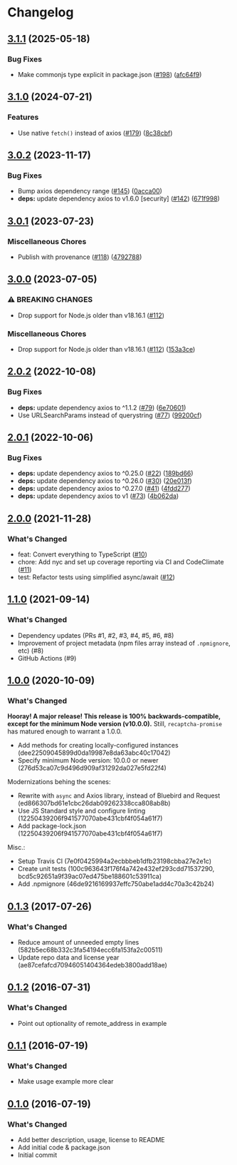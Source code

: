 # Changelog

## [3.1.1](https://github.com/meyfa/recaptcha-promise/compare/v3.1.0...v3.1.1) (2025-05-18)


### Bug Fixes

* Make commonjs type explicit in package.json ([#198](https://github.com/meyfa/recaptcha-promise/issues/198)) ([afc64f9](https://github.com/meyfa/recaptcha-promise/commit/afc64f9827efd17b1f5ae1e6e0c54d29d1e33387))

## [3.1.0](https://github.com/meyfa/recaptcha-promise/compare/v3.0.2...v3.1.0) (2024-07-21)


### Features

* Use native `fetch()` instead of axios ([#179](https://github.com/meyfa/recaptcha-promise/issues/179)) ([8c38cbf](https://github.com/meyfa/recaptcha-promise/commit/8c38cbf76bf4e8046dd54f1155e9dae0e69d9385))

## [3.0.2](https://github.com/meyfa/recaptcha-promise/compare/v3.0.1...v3.0.2) (2023-11-17)


### Bug Fixes

* Bump axios dependency range ([#145](https://github.com/meyfa/recaptcha-promise/issues/145)) ([0acca00](https://github.com/meyfa/recaptcha-promise/commit/0acca00901559d17bfd2ad7b31d9b47a8ae702f4))
* **deps:** update dependency axios to v1.6.0 [security] ([#142](https://github.com/meyfa/recaptcha-promise/issues/142)) ([671f998](https://github.com/meyfa/recaptcha-promise/commit/671f9987cd79ec56815c18059740c9334f355347))

## [3.0.1](https://github.com/meyfa/recaptcha-promise/compare/v3.0.0...v3.0.1) (2023-07-23)


### Miscellaneous Chores

* Publish with provenance ([#118](https://github.com/meyfa/recaptcha-promise/issues/118)) ([4792788](https://github.com/meyfa/recaptcha-promise/commit/4792788806978841b7100d3bb1b4c02898b27399))

## [3.0.0](https://github.com/meyfa/recaptcha-promise/compare/v2.0.2...v3.0.0) (2023-07-05)


### ⚠ BREAKING CHANGES

* Drop support for Node.js older than v18.16.1 ([#112](https://github.com/meyfa/recaptcha-promise/issues/112))

### Miscellaneous Chores

* Drop support for Node.js older than v18.16.1 ([#112](https://github.com/meyfa/recaptcha-promise/issues/112)) ([153a3ce](https://github.com/meyfa/recaptcha-promise/commit/153a3cedd285e7072b3e0bd8d9da08a0d0b1c262))

## [2.0.2](https://github.com/meyfa/recaptcha-promise/compare/v2.0.1...v2.0.2) (2022-10-08)


### Bug Fixes

* **deps:** update dependency axios to ^1.1.2 ([#79](https://github.com/meyfa/recaptcha-promise/issues/79)) ([6e70601](https://github.com/meyfa/recaptcha-promise/commit/6e7060109729554ba08b2e5d4ecc25a8c78d56cd))
* Use URLSearchParams instead of querystring ([#77](https://github.com/meyfa/recaptcha-promise/issues/77)) ([99200cf](https://github.com/meyfa/recaptcha-promise/commit/99200cf8f882299865cc6b313c70f0a49909a77a))

## [2.0.1](https://github.com/meyfa/recaptcha-promise/compare/v2.0.0...v2.0.1) (2022-10-06)


### Bug Fixes

* **deps:** update dependency axios to ^0.25.0 ([#22](https://github.com/meyfa/recaptcha-promise/issues/22)) ([189bd66](https://github.com/meyfa/recaptcha-promise/commit/189bd66673998890cfac661efe7400c99a5d5fb8))
* **deps:** update dependency axios to ^0.26.0 ([#30](https://github.com/meyfa/recaptcha-promise/issues/30)) ([20e013f](https://github.com/meyfa/recaptcha-promise/commit/20e013f747c507266730774072678e3ba2f7ef6f))
* **deps:** update dependency axios to ^0.27.0 ([#41](https://github.com/meyfa/recaptcha-promise/issues/41)) ([4fdd277](https://github.com/meyfa/recaptcha-promise/commit/4fdd2776f20abc2d796f652c8f64579c4068aa82))
* **deps:** update dependency axios to v1 ([#73](https://github.com/meyfa/recaptcha-promise/issues/73)) ([4b062da](https://github.com/meyfa/recaptcha-promise/commit/4b062da7ab3708172a6f03463738b789f346975b))

## [2.0.0](https://github.com/meyfa/recaptcha-promise/compare/v1.1.0...v2.0.0) (2021-11-28)


### What's Changed

* feat: Convert everything to TypeScript ([#10](https://github.com/meyfa/recaptcha-promise/pull/10))
* chore: Add nyc and set up coverage reporting via CI and CodeClimate ([#11](https://github.com/meyfa/recaptcha-promise/pull/11))
* test: Refactor tests using simplified async/await ([#12](https://github.com/meyfa/recaptcha-promise/pull/12))

## [1.1.0](https://github.com/meyfa/recaptcha-promise/compare/v1.0.0...v1.1.0) (2021-09-14)


### What's Changed

* Dependency updates (PRs #1, #2, #3, #4, #5, #6, #8)
* Improvement of project metadata (npm files array instead of `.npmignore`, etc) (#8)
* GitHub Actions (#9)

## [1.0.0](https://github.com/meyfa/recaptcha-promise/compare/v0.1.3...v1.0.0) (2020-10-09)


### What's Changed

**Hooray! A major release! This release is 100% backwards-compatible, except for the minimum Node version (v10.0.0).**
Still, `recaptcha-promise` has matured enough to warrant a 1.0.0.

* Add methods for creating locally-configured instances (dee22509045899d0da19987e8da63abc40c17042)
* Specify minimum Node version: 10.0.0 or newer (276d53ca07c9d496d909af31292da027e5fd22f4)

Modernizations behing the scenes:

* Rewrite with `async` and Axios library, instead of Bluebird and Request (ed866307bd61e1cbc26dab09262338cca808ab8b)
* Use JS Standard style and configure linting (12250439206f941577070abe431cbf4f054a61f7)
* Add package-lock.json (12250439206f941577070abe431cbf4f054a61f7)

Misc.:

* Setup Travis CI (7e0f0425994a2ecbbbeb1dfb23198cbba27e2e1c)
* Create unit tests (100c963643f176f4a742e432ef293cdd71537290, bcd5c92651a9f39ac07ed475be188601c53911ca)
* Add .npmignore (46de9216169937effc750abe1add4c70a3c42b24)

## [0.1.3](https://github.com/meyfa/recaptcha-promise/compare/v0.1.2...v0.1.3) (2017-07-26)


### What's Changed

* Reduce amount of unneeded empty lines (582b5ec68b332c3fa54194ecc6fa153fa2c00511)
* Update repo data and license year (ae87cefafcd70946051404364edeb3800add18ae)

## [0.1.2](https://github.com/meyfa/recaptcha-promise/compare/v0.1.1...v0.1.2) (2016-07-31)


### What's Changed

- Point out optionality of remote_address in example

## [0.1.1](https://github.com/meyfa/recaptcha-promise/compare/v0.1.0...v0.1.1) (2016-07-19)


### What's Changed

- Make usage example more clear

## [0.1.0](https://github.com/meyfa/recaptcha-promise/releases/tag/v0.1.0) (2016-07-19)


### What's Changed

- Add better description, usage, license to README
- Add initial code & package.json
- Initial commit
